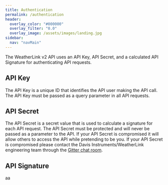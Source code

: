 ```yaml
---
title: Authentication
permalink: /authentication
header:
  overlay_color: "#000000"
  overlay_filter: "0.0"
  overlay_image: /assets/images/landing.jpg
sidebar:
  nav: "navMain"
---
```


The WeatherLink v2 API uses an API Key, API Secret, and a calculated API Signature for authenticating API requests.

## API Key

The API Key is a unique ID that identifies the API user making the API call. The API Key must be passed as a query parameter in all API requests.

## API Secret

The API Secret is a secret value that is used to calculate a signature for each API request. The API Secret must be protected and will never be passed as a parameter to the API. If your API Secret is compromised it will allow others to access the API while pretending to be you. If your API Secret is compromised please contact the Davis Instruments/WeatherLink engineering team through the [Gitter chat room](https://gitter.im/WeatherLink/v2-api).

## API Signature

aa

